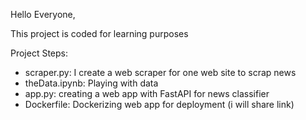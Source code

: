 Hello Everyone,

This project is coded for learning purposes

Project Steps:
- scraper.py: I create a web scraper for one web site to scrap news
- theData.ipynb: Playing with data
- app.py: creating a web app with FastAPI for news classifier
- Dockerfile: Dockerizing web app for deployment (i will share link) 
